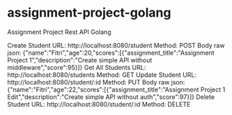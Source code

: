 # assignment-project-golang
Assignment Project Rest API Golang

Create Student
URL: http://localhost:8080/student
Method: POST
Body raw json: {"name":"Fitri","age":20,"scores":[{"assignment_title":"Assignment Project 1","description":"Create simple API without middleware","score":95}]}
Get All Students
URL: http://localhost:8080/students
Method: GET
Update Student
URL: http://localhost:8080/student/:id
Method: PUT
Body raw json: {"name":"Fitri","age":22,"scores":[{"assignment_title":"Assignment Project 1 Edit","description":"Create simple API without auth","score":97}]}
Delete Student
URL: http://localhost:8080/student/:id
Method: DELETE
